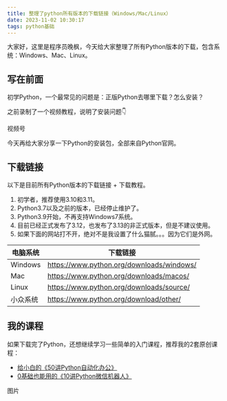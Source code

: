 ```yaml
---
title: 整理了python所有版本的下载链接（Windows/Mac/Linux）
date: 2023-11-02 10:30:17
tags: python基础
---
```


大家好，这里是程序员晚枫，今天给大家整理了所有Python版本的下载，包含系统：Windows、Mac、Linux。

## 写在前面

初学Python，一个最常见的问题是：正版Python去哪里下载？怎么安装？

之前录制了一个视频教程，说明了安装问题👇

视频号

今天再给大家分享一下Python的安装包，全部来自Python官网。

## 下载链接

以下是目前所有Python版本的下载链接 + 下载教程。

1. 初学者，推荐使用3.10和3.11。
2. Python3.7以及之前的版本，已经停止维护了。
3. Python3.9开始，不再支持Windows7系统。
4. 目前已经正式发布了3.12，也发布了3.13的非正式版本，但是不建议使用。
5. 如果下面的网站打不开，绝对不是我设置了什么猫腻。。。因为它们是外网。


| 电脑系统 | 下载链接                                  |
| -------- | ----------------------------------------- |
| Windows  | https://www.python.org/downloads/windows/ |
| Mac      | https://www.python.org/downloads/macos/   |
| Linux    | https://www.python.org/downloads/source/  |
| 小众系统 | https://www.python.org/download/other/    |

## 我的课程

如果下载完了Python，还想继续学习一些简单的入门课程，推荐我的2套原创课程：

- [给小白的《50讲Python自动化办公》](https://mp.weixin.qq.com/s/tKlzVee4kmJk4dGfKvVnFQ)
- [0基础也能用的《10讲Python微信机器人》](https://mp.weixin.qq.com/s/2fZiSQPVtDJCz0fHtqrsVA)

图片
